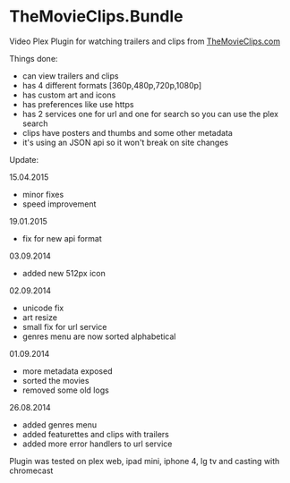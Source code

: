 TheMovieClips.Bundle
====================

Video Plex Plugin for watching trailers and clips from <a href="https://www.themovieclips.com">TheMovieClips.com</a>


Things done:
- can view trailers and clips
- has 4 different formats [360p,480p,720p,1080p]
- has custom art and icons
- has preferences like use https
- has 2 services one for url and one for search so you can use the plex search
- clips have posters and thumbs and some other metadata
- it's using an JSON api so it won't break on site changes

Update:

15.04.2015
- minor fixes
- speed improvement

19.01.2015
- fix for new api format

03.09.2014
- added new 512px icon

02.09.2014
- unicode fix
- art resize
- small fix for url service
- genres menu are now sorted alphabetical

01.09.2014
- more metadata exposed
- sorted the movies
- removed some old logs

26.08.2014
- added genres menu
- added featurettes and clips with trailers
- added more error handlers to url service


Plugin was tested on plex web, ipad mini, iphone 4, lg tv and casting with chromecast